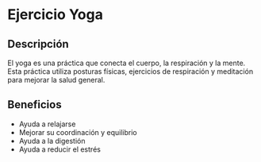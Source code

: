 # Ejercicio Yoga

## Descripción
El yoga es una práctica que conecta el cuerpo, la respiración y la mente. Esta práctica utiliza posturas físicas, ejercicios de respiración y meditación para mejorar la salud general.

## Beneficios
- Ayuda a relajarse
- Mejorar su coordinación y equilibrio
- Ayuda a la digestión
- Ayuda a reducir el estrés